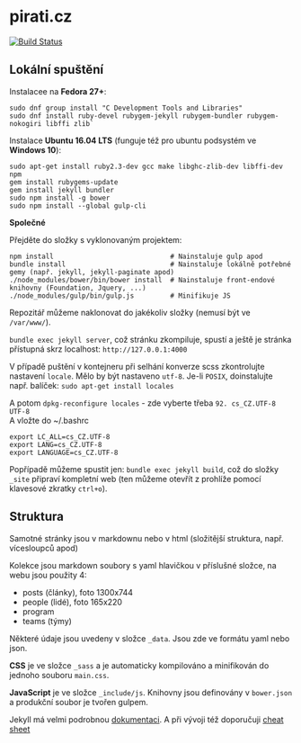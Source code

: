 # pirati.cz

[![Build Status](https://api.travis-ci.org/pirati-web/pirati.cz.svg?branch=gh-pages)](https://travis-ci.org/pirati-web/pirati.cz)

## Lokální spuštění

Instalacee na **Fedora 27+**: 

```
sudo dnf group install "C Development Tools and Libraries"
sudo dnf install ruby-devel rubygem-jekyll rubygem-bundler rubygem-nokogiri libffi zlib`
```

Instalace **Ubuntu 16.04 LTS** (funguje též pro ubuntu podsystém ve **Windows 10**):

```
sudo apt-get install ruby2.3-dev gcc make libghc-zlib-dev libffi-dev npm
gem install rubygems-update
gem install jekyll bundler
sudo npm install -g bower
sudo npm install --global gulp-cli
```

**Společné**

Přejděte do složky s vyklonovaným projektem:

```
npm install                             # Nainstaluje gulp apod
bundle install                          # Nainstaluje lokálně potřebné gemy (např. jekyll, jekyll-paginate apod)
./node_modules/bower/bin/bower install  # Nainstaluje front-endové knihovny (Foundation, Jquery, ...)
./node_modules/gulp/bin/gulp.js         # Minifikuje JS 
```

Repozitář můžeme naklonovat do jakékoliv složky (nemusí být ve `/var/www/`).

`bundle exec jekyll server`, což stránku zkompiluje, spustí a ještě je stránka přístupná skrz localhost: `http://127.0.0.1:4000`

V případě puštění v kontejneru při selhání konverze scss zkontrolujte nastavení `locale`. Mělo by být nastaveno `utf-8`.
Je-li `POSIX`, doinstalujte např. balíček:
`sudo apt-get install locales`

A potom `dpkg-reconfigure locales` - zde vyberte třeba `92. cs_CZ.UTF-8 UTF-8`  
A vložte do ~/.bashrc
```
export LC_ALL=cs_CZ.UTF-8
export LANG=cs_CZ.UTF-8
export LANGUAGE=cs_CZ.UTF-8
```

Popřípadě můžeme spustit jen: `bundle exec jekyll build`, což do složky `_site` připraví kompletní web (ten můžeme otevřít z prohlíže pomocí klavesové zkratky `ctrl+o`).


## Struktura

Samotné stránky jsou v markdownu nebo v html (složitější struktura, např. vícesloupců apod)

Kolekce jsou markdown soubory s yaml hlavičkou v příslušné složce, na webu jsou použity 4:

- posts (články), foto 1300x744
- people (lidé), foto 165x220
- program
- teams (týmy)

Některé údaje jsou uvedeny v složce `_data`. Jsou zde ve formátu yaml nebo json.

**CSS** je ve složce `_sass` a je automaticky kompilováno a minifikován do jednoho souboru `main.css`.

**JavaScript** je ve složce `_include/js`. Knihovny jsou definovány v `bower.json` a produkční soubor je tvořen gulpem.

Jekyll má velmi podrobnou [dokumentaci](http://jekyllrb.com/docs/home/). A při vývoji též doporučuji [cheat sheet](http://jekyll.tips/jekyll-cheat-sheet/)
